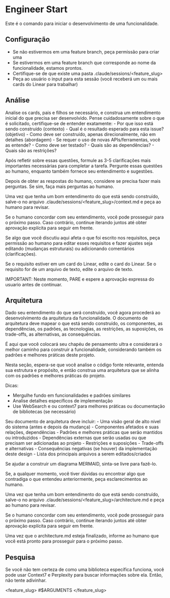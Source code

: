 
# Engineer Start

Este é o comando para iniciar o desenvolvimento de uma funcionalidade.

## Configuração
- Se não estivermos em uma feature branch, peça permissão para criar uma
- Se estivermos em uma feature branch que corresponde ao nome da funcionalidade, estamos prontos.
- Certifique-se de que existe uma pasta .claude/sessions/<feature_slug>
- Peça ao usuário o input para esta sessão (você receberá um ou mais cards do Linear para trabalhar)

## Análise

Analise os cards, pais e filhos se necessário, e construa um entendimento inicial do que precisa ser desenvolvido. Pense cuidadosamente sobre o que é solicitado, certifique-se de entender exatamente:
    - Por que isso está sendo construído (contexto)
    - Qual é o resultado esperado para esta issue? (objetivo)
    - Como deve ser construído, apenas direcionalmente, não em detalhes (abordagem)
    - Se requer o uso de novas APIs/ferramentas, você as entende?
    - Como deve ser testado?
    - Quais são as dependências?
    - Quais são as restrições?

Após refletir sobre essas questões, formule as 3-5 clarificações mais importantes necessárias para completar a tarefa. Pergunte essas questões ao humano, enquanto também fornece seu entendimento e sugestões.

Depois de obter as respostas do humano, considere se precisa fazer mais perguntas. Se sim, faça mais perguntas ao humano.

Uma vez que tenha um bom entendimento do que está sendo construído, salve-o no arquivo .claude/sessions/<feature_slug>/context.md e peça ao humano para revisar.

Se o humano concordar com seu entendimento, você pode prosseguir para o próximo passo. Caso contrário, continue iterando juntos até obter aprovação explícita para seguir em frente.

Se algo que você discutiu aqui afeta o que foi escrito nos requisitos, peça permissão ao humano para editar esses requisitos e fazer ajustes seja editando (mudanças estruturais) ou adicionando comentários (clarificações).

Se o requisito estiver em um card do Linear, edite o card do Linear.
Se o requisito for de um arquivo de texto, edite o arquivo de texto.

IMPORTANT: Neste momento, PARE e espere a aprovação expressa do usuario antes de continuar. 

## Arquitetura

Dado seu entendimento do que será construído, você agora procederá ao desenvolvimento da arquitetura da funcionalidade. O documento de arquitetura deve mapear o que está sendo construído, os componentes, as dependências, os padrões, as tecnologias, as restrições, as suposições, os trade-offs, as alternativas, as consequências.

É aqui que você colocará seu chapéu de pensamento ultra e considerará o melhor caminho para construir a funcionalidade, considerando também os padrões e melhores práticas deste projeto.

Nesta seção, espera-se que você analise o código fonte relevante, entenda sua estrutura e propósito, e então construa uma arquitetura que se alinha com os padrões e melhores práticas do projeto.

Dicas:
   - Mergulhe fundo em funcionalidades e padrões similares
   - Analise detalhes específicos de implementação
   - Use WebSearch e ou context7 para melhores práticas ou documentação de bibliotecas (se necessário)

Seu documento de arquitetura deve incluir:
    - Uma visão geral de alto nível do sistema (antes e depois da mudança)
    - Componentes afetados e suas relações, dependências
    - Padrões e melhores práticas que serão mantidos ou introduzidos
    - Dependências externas que serão usadas ou que precisam ser adicionadas ao projeto
    - Restrições e suposições
    - Trade-offs e alternativas
    - Consequências negativas (se houver) da implementação deste design
    - Lista dos principais arquivos a serem editados/criados

Se ajudar a construir um diagrama MERMAID, sinta-se livre para fazê-lo.

Se, a qualquer momento, você tiver dúvidas ou encontrar algo que contradiga o que entendeu anteriormente, peça esclarecimentos ao humano.

Uma vez que tenha um bom entendimento do que está sendo construído, salve-o no arquivo .claude/sessions/<feature_slug>/architecture.md e peça ao humano para revisar.

Se o humano concordar com seu entendimento, você pode prosseguir para o próximo passo. Caso contrário, continue iterando juntos até obter aprovação explícita para seguir em frente.

Uma vez que o architecture.md esteja finalizado, informe ao humano que você está pronto para prosseguir para o próximo passo.

## Pesquisa

Se você não tem certeza de como uma biblioteca específica funciona, você pode usar Context7 e Perplexity para buscar informações sobre ela. Então, não tente adivinhar.

<feature_slug>
#$ARGUMENTS
</feature_slug>
